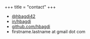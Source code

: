 +++
title = "contact"
+++

* [@hbagdi42](https://twitter.com/hbagdi42)
* [in/hbagdi](https://linkedin.com/in/hbagdi)
* [github.com/hbagdi](https://github.com/hbagdi)
* firstname.lastname at gmail dot com
